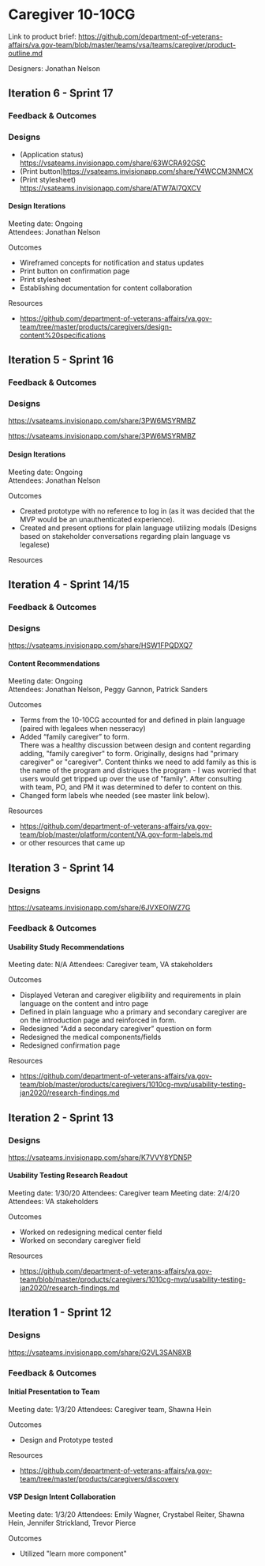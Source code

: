 # Caregiver 10-10CG
Link to product brief: https://github.com/department-of-veterans-affairs/va.gov-team/blob/master/teams/vsa/teams/caregiver/product-outline.md

Designers: Jonathan Nelson

## Iteration 6 - Sprint 17

### Feedback & Outcomes

### Designs
- (Application status) https://vsateams.invisionapp.com/share/63WCRA92GSC
- (Print button)https://vsateams.invisionapp.com/share/Y4WCCM3NMCX
- (Print stylesheet) https://vsateams.invisionapp.com/share/ATW7AI7QXCV


#### Design Iterations  
Meeting date: Ongoing    
Attendees: Jonathan Nelson

Outcomes
- Wireframed concepts for notification and status updates
- Print button on confirmation page 
- Print stylesheet 
- Establishing documentation for content collaboration 

Resources
- https://github.com/department-of-veterans-affairs/va.gov-team/tree/master/products/caregivers/design-content%20specifications



## Iteration 5 - Sprint 16

### Feedback & Outcomes

### Designs
https://vsateams.invisionapp.com/share/3PW6MSYRMBZ

https://vsateams.invisionapp.com/share/3PW6MSYRMBZ

#### Design Iterations  
Meeting date: Ongoing    
Attendees: Jonathan Nelson

Outcomes
- Created prototype with no reference to log in (as it was decided that the MVP would be an unauthenticated experience).
- Created and present options for plain language utilizing modals (Designs based on stakeholder conversations regarding plain language vs legalese)

Resources



## Iteration 4 - Sprint 14/15

### Feedback & Outcomes

### Designs
https://vsateams.invisionapp.com/share/HSW1FPQDXQ7

#### Content Recommendations
Meeting date: Ongoing   
Attendees: Jonathan Nelson, Peggy Gannon, Patrick Sanders 

Outcomes
- Terms from the 10-10CG accounted for and defined in plain language (paired with legalees when nesseracy) 
- Added “family caregiver” to form.  
There  was a healthy discussion between design and content regarding adding, "family caregiver" to form. Originally, designs had "primary caregiver" or "caregiver".  Content thinks we need to add family as this is the name of the program and distriques the program - I was worried that users would get tripped up over the use of "family". After consulting with team, PO, and PM it was determined to defer to content on this. 
- Changed form labels whe needed (see master link below). 

Resources
- https://github.com/department-of-veterans-affairs/va.gov-team/blob/master/platform/content/VA.gov-form-labels.md
- or other resources that came up


## Iteration 3 - Sprint 14

### Designs
https://vsateams.invisionapp.com/share/6JVXEOIWZ7G


### Feedback & Outcomes

#### Usability Study Recommendations
Meeting date: N/A 
Attendees: Caregiver team, VA stakeholders  

Outcomes
- Displayed Veteran and caregiver eligibility and requirements in plain language on the content and intro page
- Defined in plain language who a primary and secondary caregiver are on the introduction page and reinforced in form.
- Redesigned “Add a secondary caregiver” question on form 
- Redesigned the medical components/fields
- Redesigned confirmation page 

Resources
- https://github.com/department-of-veterans-affairs/va.gov-team/blob/master/products/caregivers/1010cg-mvp/usability-testing-jan2020/research-findings.md

## Iteration 2 - Sprint 13

### Designs
https://vsateams.invisionapp.com/share/K7VVY8YDN5P

#### Usability Testing Research Readout
Meeting date: 1/30/20
Attendees: Caregiver team
Meeting date: 2/4/20
Attendees: VA stakeholders 

Outcomes
- Worked on redesigning medical center field
- Worked on secondary caregiver field

Resources
- https://github.com/department-of-veterans-affairs/va.gov-team/blob/master/products/caregivers/1010cg-mvp/usability-testing-jan2020/research-findings.md


## Iteration 1 - Sprint 12

### Designs
https://vsateams.invisionapp.com/share/G2VL3SAN8XB


### Feedback & Outcomes

#### Initial Presentation to Team
Meeting date: 1/3/20 
Attendees: Caregiver team, Shawna Hein 

Outcomes
- Design and Prototype tested 

Resources
- https://github.com/department-of-veterans-affairs/va.gov-team/tree/master/products/caregivers/discovery

#### VSP Design Intent Collaboration
Meeting date: 1/3/20 
Attendees: Emily Wagner, Crystabel Reiter, Shawna Hein, Jennifer Strickland, Trevor Pierce 

Outcomes
- Utilized "learn more component" 




